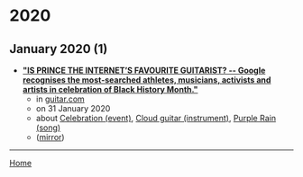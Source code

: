 # 2020

## January 2020 (1)

 - [**"IS PRINCE THE INTERNET’S FAVOURITE GUITARIST? -- Google recognises the most-searched athletes, musicians, activists and artists in celebration of Black History Month."**](https://guitar.com/news/music-news/google-black-history-month-prince-most-searched-guitar-solo/)
    - in [guitar.com](https://guitar.com/)
    - on 31 January 2020
    - about [Celebration (event)](../../topics/event/celebration/index.md), [Cloud guitar (instrument)](../../topics/instrument/cloud-guitar/index.md), [Purple Rain (song)](../../topics/song/purple-rain/index.md)
    - ([mirror](https://web.archive.org/web/*/https://guitar.com/news/music-news/google-black-history-month-prince-most-searched-guitar-solo/))

----

[Home](../index.md)
